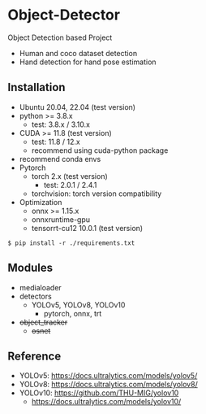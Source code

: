 # Object-Detector
Object Detection based Project
- Human and coco dataset detection
- Hand detection for hand pose estimation


## Installation
- Ubuntu 20.04, 22.04 (test version)
- python >= 3.8.x
  - test: 3.8.x / 3.10.x
- CUDA >= 11.8 (test version)
  - test: 11.8 / 12.x
  - recommend using cuda-python package
- recommend conda envs
- Pytorch
  - torch 2.x (test version)
    - test: 2.0.1 / 2.4.1
  - torchvision: torch version compatibility
- Optimization
  - onnx >= 1.15.x
  - onnxruntime-gpu
  - tensorrt-cu12 10.0.1 (test version)

```shell
$ pip install -r ./requirements.txt 
```

## Modules
- medialoader
- detectors
  - YOLOv5, YOLOv8, YOLOv10
    - pytorch, onnx, trt
- ~~object_tracker~~
  - ~~osnet~~

## Reference
- YOLOv5: https://docs.ultralytics.com/models/yolov5/
- YOLOv8: https://docs.ultralytics.com/models/yolov8/
- YOLOv10: https://github.com/THU-MIG/yolov10
  - https://docs.ultralytics.com/models/yolov10/